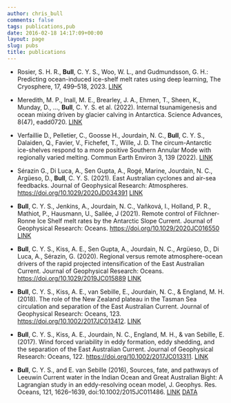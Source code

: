 ```yaml
---
author: chris_bull
comments: false
tags: publications,pub
date: 2016-02-18 14:17:09+00:00
layout: page
slug: pubs
title: publications
---
```


* Rosier, S. H. R., **Bull**, C. Y. S., Woo, W. L., and Gudmundsson, G. H.: Predicting ocean-induced ice-shelf melt rates using deep learning, The Cryosphere, 17, 499–518, 2023. [LINK](https://tc.copernicus.org/articles/17/499/2023/tc-17-499-2023.html)

* Meredith, M. P., Inall, M. E., Brearley, J. A., Ehmen, T., Sheen, K., Munday, D., ..., **Bull**, C. Y. S. et al. (2022). Internal tsunamigenesis and ocean mixing driven by glacier calving in Antarctica. Science Advances, 8(47), eadd0720. [LINK](https://doi.org/10.1126/sciadv.add0720)

* Verfaillie D., Pelletier, C., Goosse H., Jourdain, N. C., **Bull**, C. Y. S., Dalaiden, Q., Favier, V., Fichefet, T., Wille, J. D. The circum-Antarctic ice-shelves respond to a more positive Southern Annular Mode with regionally varied melting. Commun Earth Environ 3, 139 (2022). [LINK](https://www.nature.com/articles/s43247-022-00458-x)

* Sérazin G., Di Luca, A., Sen Gupta, A., Rogé, Marine, Jourdain, N. C., Argüeso, D., **Bull**, C. Y. S. (2021). East Australian cyclones and air-sea feedbacks. Journal of Geophysical Research: Atmospheres. https://doi.org/10.1029/2020JD034391 [LINK](https://agupubs.onlinelibrary.wiley.com/doi/10.1029/2020JD034391)

* **Bull**, C. Y. S., Jenkins, A., Jourdain, N. C., Vaňková, I., Holland, P. R., Mathiot, P., Hausmann, U., Sallée, J (2021). Remote control of Filchner‐Ronne Ice Shelf melt rates by the Antarctic Slope Current. Journal of Geophysical Research: Oceans. https://doi.org/10.1029/2020JC016550 [LINK](https://agupubs.onlinelibrary.wiley.com/doi/10.1029/2020JC016550)

* **Bull**, C. Y. S., Kiss, A. E., Sen Gupta, A., Jourdain, N. C., Argüeso, D., Di Luca, A., Sérazin, G. (2020). Regional versus remote atmosphere-ocean drivers of the rapid projected intensification of the East Australian Current.  Journal of Geophysical Research: Oceans. https://doi.org/10.1029/2019JC015889 [LINK](https://agupubs.onlinelibrary.wiley.com/doi/10.1029/2019JC015889)

* **Bull**, C. Y. S., Kiss, A. E., van Sebille, E., Jourdain, N. C., & England, M. H. (2018). The role of the New Zealand plateau in the Tasman Sea circulation and separation of the East Australian Current. Journal of Geophysical Research: Oceans, 123. https://doi.org/10.1002/2017JC013412. [LINK](http://onlinelibrary.wiley.com/doi/10.1002/2017JC013412/full)

* **Bull**, C. Y. S., Kiss, A. E., Jourdain, N. C., England, M. H., & van Sebille, E. (2017). Wind forced variability in eddy formation, eddy shedding, and the separation of the East Australian Current. Journal of Geophysical Research: Oceans, 122. https://doi.org/10.1002/2017JC013311. [LINK](http://onlinelibrary.wiley.com/doi/10.1002/2017JC013311/full)

* **Bull**, C. Y. S., and E. van Sebille (2016), Sources, fate, and pathways of Leeuwin Current water in the Indian Ocean and Great Australian Bight: A Lagrangian study in an eddy-resolving ocean model, J. Geophys. Res. Oceans, 121, 1626–1639, doi:10.1002/2015JC011486. [LINK](http://doi.org/10.1002/2015JC011486) [DATA](https://researchdata.ands.org.au/lagrangian-drifter-output-forced-tropac01/472299)
